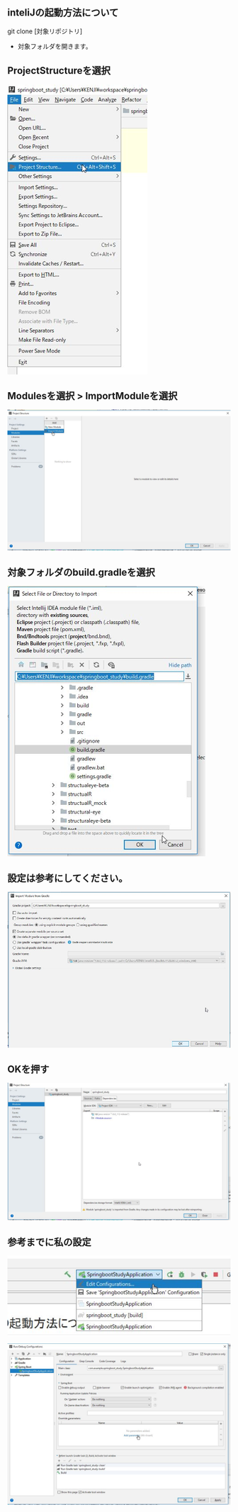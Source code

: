 ## inteliJの起動方法について

git clone [対象リポジトリ]

* 対象フォルダを開きます。

## ProjectStructureを選択


![WS000441.JPG](.\img\WS000441.JPG)

## Modulesを選択 > ImportModuleを選択

![WS000442.JPG](.\img\WS000442.JPG)

## 対象フォルダのbuild.gradleを選択
![WS000443.JPG](.\img\WS000443.JPG)

## 設定は参考にしてください。
![WS000444.JPG](.\img\WS000444.JPG)

## OKを押す
![WS00044.JPG](.\img\WS000445.JPG)

## 参考までに私の設定

![WS000448.JPG](.\img\WS000448.JPG)

![WS000446.JPG](.\img\WS000446.JPG)
